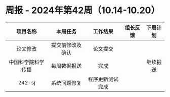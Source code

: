 
# 周报 - 2024年第42周（10.14-10.20）


|   项目名称    |   本周任务   |   工作结果   | 组长反馈 | 下周计划 |
| :-------: | :------: | :------: | :--: | :--: |
|   论文修改    | 提交前修改及确认 |   论文提交   |      |      |
| 中国科学院科学传播 |  每周数据报送  |    完成    |      | 继续报送 |
|  242-sj   |  系统问题修复  | 程序更新测试完成 |      |      |

